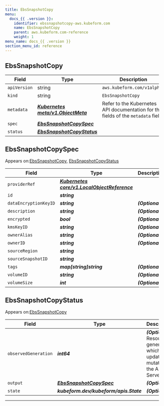 ```yaml
---
title: EbsSnapshotCopy
menu:
  docs_{{ .version }}:
    identifier: ebssnapshotcopy-aws.kubeform.com
    name: EbsSnapshotCopy
    parent: aws.kubeform.com-reference
    weight: 1
menu_name: docs_{{ .version }}
section_menu_id: reference
---
```


## EbsSnapshotCopy
| Field | Type | Description |
| ------ | ----- | ----------- |
| `apiVersion` | string | `aws.kubeform.com/v1alpha1` |
|    `kind` | string | `EbsSnapshotCopy` |
| `metadata` | ***[Kubernetes meta/v1.ObjectMeta](https://kubernetes.io/docs/reference/generated/kubernetes-api/v1.13/#objectmeta-v1-meta)***|Refer to the Kubernetes API documentation for the fields of the `metadata` field.|
| `spec` | ***[EbsSnapshotCopySpec](#ebssnapshotcopyspec)***||
| `status` | ***[EbsSnapshotCopyStatus](#ebssnapshotcopystatus)***||
## EbsSnapshotCopySpec

Appears on:[EbsSnapshotCopy](#ebssnapshotcopy), [EbsSnapshotCopyStatus](#ebssnapshotcopystatus)

| Field | Type | Description |
| ------ | ----- | ----------- |
| `providerRef` | ***[Kubernetes core/v1.LocalObjectReference](https://kubernetes.io/docs/reference/generated/kubernetes-api/v1.13/#localobjectreference-v1-core)***||
| `id` | ***string***||
| `dataEncryptionKeyID` | ***string***| ***(Optional)*** |
| `description` | ***string***| ***(Optional)*** |
| `encrypted` | ***bool***| ***(Optional)*** |
| `kmsKeyID` | ***string***| ***(Optional)*** |
| `ownerAlias` | ***string***| ***(Optional)*** |
| `ownerID` | ***string***| ***(Optional)*** |
| `sourceRegion` | ***string***||
| `sourceSnapshotID` | ***string***||
| `tags` | ***map[string]string***| ***(Optional)*** |
| `volumeID` | ***string***| ***(Optional)*** |
| `volumeSize` | ***int***| ***(Optional)*** |
## EbsSnapshotCopyStatus

Appears on:[EbsSnapshotCopy](#ebssnapshotcopy)

| Field | Type | Description |
| ------ | ----- | ----------- |
| `observedGeneration` | ***int64***| ***(Optional)*** Resource generation, which is updated on mutation by the API Server.|
| `output` | ***[EbsSnapshotCopySpec](#ebssnapshotcopyspec)***| ***(Optional)*** |
| `state` | ***kubeform.dev/kubeform/apis.State***| ***(Optional)*** |
---
